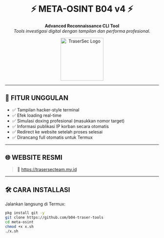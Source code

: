 <h1 align="center">
  ⚡ META-OSINT B04 v4 ⚡
</h1>

<p align="center">
  <b>Advanced Reconnaissance CLI Tool</b><br>
  <i>Tools investigasi digital dengan tampilan dan performa profesional.</i>
</p>

<p align="center">
  <img src="https://trasersecteam.my.id/assets/logo.png" width="140" alt="TraserSec Logo">
</p>

---

## 🧠 FITUR UNGGULAN

- ✅ Tampilan hacker-style terminal
- ✅ Efek loading real-time
- ✅ Simulasi doxing profesional (masukkan nomor target)
- ✅ Informasi publikasi IP korban secara otomatis
- ✅ Redirect ke website setelah proses selesai
- ✅ Dirancang full otomatis untuk Termux

---

## 🌐 WEBSITE RESMI

> 🔗 https://trasersecteam.my.id

---

## 🛠️ CARA INSTALLASI

Jalankan langsung di Termux:

```bash
pkg install git -y
git clone https://github.com/b04-traser-tools
cd meta-osint
chmod +x x.sh
./x.sh
